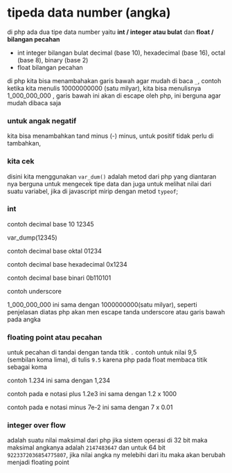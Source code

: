 # tipeda data number (angka)

di php ada dua tipe data number yaitu **int / integer atau bulat** dan **float / bilangan pecahan**

* int
  integer bilangan bulat decimal (base 10), hexadecimal (base 16), octal (base 8), binary (base 2)
* float
  bilangan pecahan

di php kita bisa menambahakan garis bawah agar mudah di baca `_`, contoh ketika kita menulis
10000000000 (satu milyar), kita bisa menulisnya 1_000_000_000 , garis bawah ini akan di escape oleh php, ini berguna agar mudah dibaca saja

### untuk angak negatif

kita bisa menambahkan tand minus (-) minus, untuk positif tidak perlu di tambahkan,

### kita cek


disini kita menggunakan `var_dum()` adalah metod dari php yang diantaran nya berguna untuk mengecek tipe data dan juga untuk melihat nilai dari suatu variabel, jika di javascript mirip dengan metod `typeof`;

### int

contoh decimal base 10
12345

var_dump(12345)

<!-- untuk contoh yang lain silahkan lakukan hal yang sama -->

contoh decimal base oktal
01234

contoh decimal base hexadecimal
0x1234

contoh decimal base binari
0b110101

contoh underscore

1_000_000_000 ini sama dengan 1000000000(satu milyar), seperti penjelasan diatas php akan men escape tanda underscore atau garis bawah pada angka


### floating point atau pecahan
untuk pecahan di tandai dengan tanda titik `.`
contoh untuk nilai 9,5 (sembilan koma lima), di tulis `9.5`
karena php pada float membaca titik sebagai koma

contoh
1.234 ini sama dengan 1,234

contoh pada e notasi plus
1.2e3 ini sama dengan 1.2 x 1000
<!-- pada e notasi e diangap 0 (nol) angka setelahanya adalah jumlah nol nya contoh 3e2 ini adalah 300 -->

contoh pada e notasi minus
7e-2 ini sama dengan 7 x 0.01



### integer over flow

adalah suatu nilai maksimal dari php
jika sistem operasi di 32 bit maka maksimal angkanya adalah
`2147483647` dan untuk 64 bit `9223372036854775807`, jika nilai angka ny melebihi dari itu maka akan berubah menjadi floating point